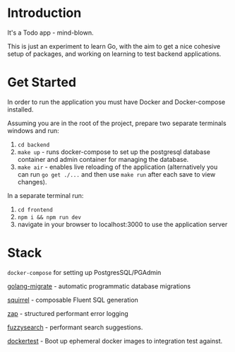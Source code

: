 # Introduction

It's a Todo app - mind-blown.

This is just an experiment to learn Go, with the aim to get a nice cohesive setup of packages, and working on learning
to test backend applications.

# Get Started

In order to run the application you must have Docker and Docker-compose installed.

Assuming you are in the root of the project, prepare two separate terminals windows and run:

1. `cd backend`
2. `make up` - runs docker-compose to set up the postgresql database container and admin container for managing the
   database.
3. `make air` - enables live reloading of the application
   (alternatively you can run `go get ./...` and then use `make run` after each save to view changes).

In a separate terminal run:

1. `cd frontend`
2. `npm i && npm run dev`
3. navigate in your browser to localhost:3000 to use the application server

# Stack

`docker-compose` for setting up PostgresSQL/PGAdmin

[golang-migrate](https://github.com/golang-migrate/migrate) - automatic programmatic database migrations

[squirrel](https://github.com/Masterminds/squirrel) - composable Fluent SQL generation

[zap](https://github.com/uber-go/zap) - structured performant error logging

[fuzzysearch](https://github.com/lithammer/fuzzysearch) - performant search suggestions.

[dockertest](https://github.com/ory/dockertest) - Boot up ephemeral docker images to integration test against.

